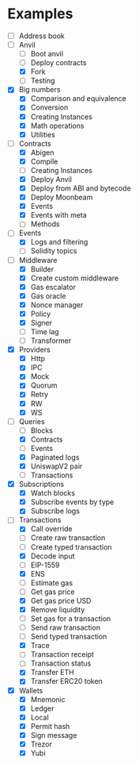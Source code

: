 # Examples

- [ ] Address book
- [ ] Anvil
    - [ ] Boot anvil
    - [ ] Deploy contracts
    - [x] Fork
    - [ ] Testing
- [x] Big numbers
    - [x] Comparison and equivalence
    - [x] Conversion
    - [x] Creating Instances
    - [x] Math operations
    - [x] Utilities
- [ ] Contracts
    - [x] Abigen
    - [x] Compile
    - [ ] Creating Instances
    - [x] Deploy Anvil
    - [x] Deploy from ABI and bytecode
    - [x] Deploy Moonbeam
    - [x] Events
    - [x] Events with meta
    - [ ] Methods
- [ ] Events
    - [x] Logs and filtering
    - [ ] Solidity topics
- [ ] Middleware
    - [x] Builder
    - [x] Create custom middleware
    - [x] Gas escalator
    - [x] Gas oracle
    - [x] Nonce manager
    - [x] Policy
    - [x] Signer
    - [ ] Time lag
    - [ ] Transformer
- [x] Providers
    - [x] Http
    - [x] IPC
    - [x] Mock
    - [x] Quorum
    - [x] Retry
    - [x] RW
    - [x] WS
- [ ] Queries
    - [ ] Blocks
    - [x] Contracts
    - [ ] Events
    - [x] Paginated logs
    - [x] UniswapV2 pair
    - [ ] Transactions
- [x] Subscriptions
    - [x] Watch blocks
    - [x] Subscribe events by type
    - [x] Subscribe logs
- [ ] Transactions
    - [x] Call override
    - [ ] Create raw transaction
    - [ ] Create typed transaction
    - [x] Decode input
    - [ ] EIP-1559
    - [x] ENS
    - [ ] Estimate gas
    - [ ] Get gas price
    - [x] Get gas price USD
    - [x] Remove liquidity
    - [ ] Set gas for a transaction
    - [ ] Send raw transaction
    - [ ] Send typed transaction
    - [x] Trace
    - [ ] Transaction receipt
    - [ ] Transaction status
    - [x] Transfer ETH
    - [X] Transfer ERC20 token
- [x] Wallets
    - [x] Mnemonic
    - [x] Ledger
    - [x] Local
    - [x] Permit hash
    - [x] Sign message
    - [x] Trezor
    - [x] Yubi
